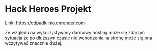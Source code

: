 # Hack Heroes Projekt

Link: https://odpadkiinfo.onrender.com

Ze względu na wykorzystywany darmowy hosting może się zdarzyć sytuacja że po dłuższym czasie nie wchodzenia na stronę może się ona wczytywać znacznie dłużej.
